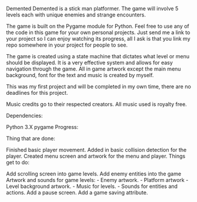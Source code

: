 Demented
Demented is a stick man platformer. The game will involve 5 levels each with unique enemies and strange encounters.

The game is built on the Pygame module for Python. Feel free to use any of the code in this game for your own personal projects. Just send me a link to your project so I can enjoy watching its progress, all I ask is that you link my repo somewhere in your project for people to see.

The game is created using a state machine that dictates what level or menu should be displayed. It is a very effective system and allows for easy navigation through the game. All in game artwork except the main menu background, font for the text and music is created by myself.

This was my first project and will be completed in my own time, there are no deadlines for this project.

Music credits go to their respected creators. All music used is royalty free.

Dependencies:

Python 3.X
pygame
Progress:

Thing that are done:

Finished basic player movement.
Added in basic collision detection for the player.
Created menu screen and artwork for the menu and player.
Things get to do:

Add scrolling screen into game levels.
Add enemy entities into the game
Artwork and sounds for game levels:  - Enemy artwork.  - Platform artwork  - Level background artwork.  - Music for levels.  - Sounds for entities and actions.
Add a pause screen.
Add a game saving attribute.
